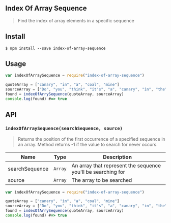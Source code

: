 ## Index Of Array Sequence
> Find the index of array elements in a specific sequence

## Install
```
$ npm install --save index-of-array-sequence
```

## Usage
```javascript
var indexOfArraySequence = require("index-of-array-sequence")

quoteArray = ["canary", "in", "a", "coal", "mine"]
sourceArray = ["Do", "you", "think", "it's", "a", "canary", "in", "the", "coal", "mine", "or", "not?"]
found = indexOfArrySequence(quoteArray, sourceArray) 
console.log(found) #=> true
```

## API

### `indexOfArraySequence(searchSequence, source)`
> Returns the position of the first occurrence of a specified sequence in an array. Method returns -1 if the value to search for never occurs.

| Name | Type | Description |
|------|------|-------------|
| searchSequence| `Array` | An array that represent the sequence you'll be searching for|
| source | `Array` | The array to be searched |

```javascript
var indexOfArraySequence = require("index-of-array-sequence")

quoteArray = ["canary", "in", "a", "coal", "mine"]
sourceArray = ["Do", "you", "think", "it's", "a", "canary", "in", "the", "coal", "mine", "or", "not?"]
found = indexOfArrySequence(quoteArray, sourceArray) 
console.log(found) #=> true
```
